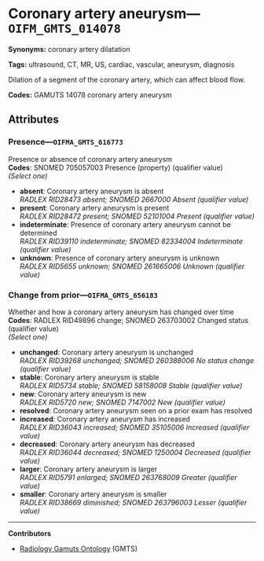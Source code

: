 # Coronary artery aneurysm—`OIFM_GMTS_014078`

**Synonyms:** coronary artery dilatation

**Tags:** ultrasound, CT, MR, US, cardiac, vascular, aneurysm, diagnosis

Dilation of a segment of the coronary artery, which can affect blood flow.

**Codes:** GAMUTS 14078 coronary artery aneurysm

## Attributes

### Presence—`OIFMA_GMTS_616773`

Presence or absence of coronary artery aneurysm  
**Codes**: SNOMED 705057003 Presence (property) (qualifier value)  
*(Select one)*

- **absent**: Coronary artery aneurysm is absent  
_RADLEX RID28473 absent; SNOMED 2667000 Absent (qualifier value)_
- **present**: Coronary artery aneurysm is present  
_RADLEX RID28472 present; SNOMED 52101004 Present (qualifier value)_
- **indeterminate**: Presence of coronary artery aneurysm cannot be determined  
_RADLEX RID39110 indeterminate; SNOMED 82334004 Indeterminate (qualifier value)_
- **unknown**: Presence of coronary artery aneurysm is unknown  
_RADLEX RID5655 unknown; SNOMED 261665006 Unknown (qualifier value)_

### Change from prior—`OIFMA_GMTS_656183`

Whether and how a coronary artery aneurysm has changed over time  
**Codes**: RADLEX RID49896 change; SNOMED 263703002 Changed status (qualifier value)  
*(Select one)*

- **unchanged**: Coronary artery aneurysm is unchanged  
_RADLEX RID39268 unchanged; SNOMED 260388006 No status change (qualifier value)_
- **stable**: Coronary artery aneurysm is stable  
_RADLEX RID5734 stable; SNOMED 58158008 Stable (qualifier value)_
- **new**: Coronary artery aneurysm is new  
_RADLEX RID5720 new; SNOMED 7147002 New (qualifier value)_
- **resolved**: Coronary artery aneurysm seen on a prior exam has resolved  
- **increased**: Coronary artery aneurysm has increased  
_RADLEX RID36043 increased; SNOMED 35105006 Increased (qualifier value)_
- **decreased**: Coronary artery aneurysm has decreased  
_RADLEX RID36044 decreased; SNOMED 1250004 Decreased (qualifier value)_
- **larger**: Coronary artery aneurysm is larger  
_RADLEX RID5791 enlarged; SNOMED 263768009 Greater (qualifier value)_
- **smaller**: Coronary artery aneurysm is smaller  
_RADLEX RID38669 diminished; SNOMED 263796003 Lesser (qualifier value)_

---

**Contributors**

- [Radiology Gamuts Ontology](https://gamuts.net/) (GMTS)